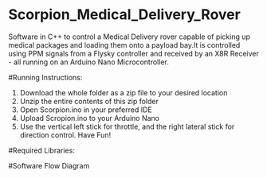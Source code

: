 # Scorpion_Medical_Delivery_Rover
Software in C++ to control a Medical Delivery rover capable of picking up medical packages and loading them onto a payload bay.It is controlled using PPM signals from a Flysky controller and received by an X8R Receiver - all running on an Arduino Nano Microcontroller.

#Running Instructions:
1) Download the whole folder as a zip file to your desired location
2) Unzip the entire contents of this zip folder
3) Open Scorpion.ino in your preferred IDE
4) Upload Scropion.ino to your Arduino Nano
5) Use the vertical left stick for throttle, and the right lateral stick for direction control. Have Fun!

#Required Libraries:

#Software Flow Diagram
